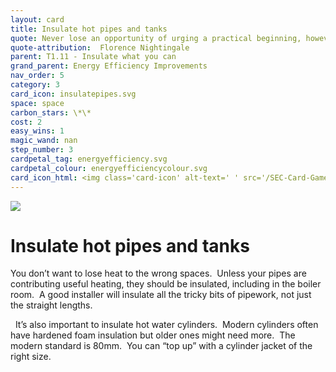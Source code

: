 ```yaml
---
layout: card
title: Insulate hot pipes and tanks
quote: Never lose an opportunity of urging a practical beginning, however small.
quote-attribution:  Florence Nightingale
parent: T1.11 - Insulate what you can
grand_parent: Energy Efficiency Improvements 
nav_order: 5
category: 3
card_icon: insulatepipes.svg
space: space
carbon_stars: \*\*
cost: 2
easy_wins: 1
magic_wand: nan
step_number: 3
cardpetal_tag: energyefficiency.svg
cardpetal_colour: energyefficiencycolour.svg
card_icon_html: <img class='card-icon' alt-text=' ' src='/SEC-Card-Game/graphics/card_icons/insulatepipes.svg'>
---
```


<img class='card-icon' alt-text=' ' src='/SEC-Card-Game/graphics/card_icons/insulatepipes.svg'>
<h1>Insulate hot pipes and tanks</h1>

<p>You don’t want to lose heat to the wrong spaces.  Unless your pipes are contributing useful heating, they should be insulated, including in the boiler room.  A good installer will insulate all the tricky bits of pipework, not just the straight lengths.</p><p>  It’s also important to insulate hot water cylinders.  Modern cylinders often have hardened foam insulation but older ones might need more.  The modern standard is 80mm.  You can “top up” with a cylinder jacket of the right size.  </p> 

